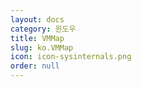 ```yaml
---
layout: docs
category: 윈도우
title: VMMap
slug: ko.VMMap
icon: icon-sysinternals.png
order: null
---
```

